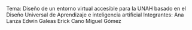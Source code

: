 Tema: Diseño de un entorno virtual accesible para la UNAH basado en el Diseño Universal de Aprendizaje e inteligencia artificial
	Integrantes:
 		Ana Lanza
   	Edwin Galeas
	 	Erick Cano
   	Miguel Gómez
